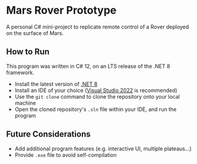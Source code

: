 # Mars Rover Prototype

A personal C# mini-project to replicate remote control of a Rover deployed on the surface of Mars.

## How to Run

This program was written in C# 12, on an LTS release of the .NET 8 framework.

- Install the latest version of [.NET 8](https://dotnet.microsoft.com/en-us/download/dotnet/8.0)
- Install an IDE of your choice ([Visual Studio 2022](https://visualstudio.microsoft.com/downloads/) is recommended)
- Use the `git clone` command to clone the repository onto your local machine
- Open the cloned repository's `.sln` file within your IDE, and run the program

## Future Considerations

- Add additional program features (e.g. interactive UI, multiple plateaus...)
- Provide `.exe` file to avoid self-compilation
